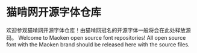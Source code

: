 # 猫啃网开源字体仓库

欢迎参观猫啃网开源字体仓库！由猫啃网冠名的开源字体一般将会在此处释放源码。
Welcome to Maoken open source font repositories! All open source font with the Maoken brand should be released here with the source files.
